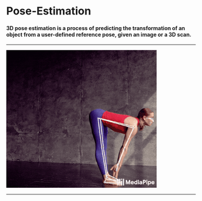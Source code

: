 # Pose-Estimation

#### 3D pose estimation is a process of predicting the transformation of an object from a user-defined reference pose, given an image or a 3D scan.

---

![Pose](pose.gif)

---
